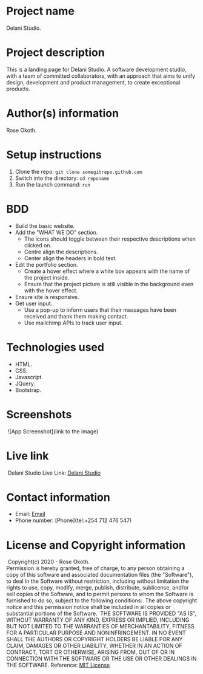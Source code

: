 # Project name

Delani Studio.
​
# Project description

This is a landing page for Delani Studio. A software development studio, with a team of committed collaborators, with an approach that aims to unify design, development and product management, to create exceptional products. 
​
# Author(s) information

Rose Okoth.
​
# Setup instructions
1. Clone the repo:
    `git clone somegitrepo.github.com`
​
1. Switch into the directory:
    `cd reponame`
​
1. Run the launch command:
    `run`
​
# BDD
* Build the basic website.
* Add the "WHAT WE DO" section.
    - The icons should toggle between their respective descriptions when clicked on.
    - Centre align the descriptions.
    - Center align the headers in bold text.
* Edit the portfolio section.
    - Create a hover effect where a white box appears with the name of the project inside.
    - Ensure that the project picture is still visible in the background even with the hover effect.
* Ensure site is responsive.
* Get user input.
    - Use a pop-up to inform users that their messages have been received and thank them making contact.
    - Use mailchimp APIs to track user input.
​
# Technologies used
* HTML.
* CSS.
* Javascript.
* JQuery.
* Bootstrap.
​
# Screenshots
​
![App Screenshot](link to the image)
​
# Live link
​
Delani Studio Live Link: [Delani Studio](https://username.github.io/reponame)
​
# Contact information

* Email: [Email](mailto:okoth.rose0@gmail.com)
* Phone number: [Phone](tel:+254 712 476 547)
​
# License and Copyright information
​
Copyright(c) 2020 - Rose Okoth.  
​
Permission is hereby granted, free of charge, to any person obtaining a copy of this software and associated documentation files (the "Software"), to deal in the Software without restriction, including without limitation the rights to use, copy, modify, merge, publish, distribute, sublicense, and/or sell copies of the Software, and to permit persons to whom the Software is furnished to do so, subject to the following conditions:
​
The above copyright notice and this permission notice shall be included in all copies or substantial portions of the Software.
​
THE SOFTWARE IS PROVIDED "AS IS", WITHOUT WARRANTY OF ANY KIND, EXPRESS OR IMPLIED, INCLUDING BUT NOT LIMITED TO THE WARRANTIES OF MERCHANTABILITY, FITNESS FOR A PARTICULAR PURPOSE AND NONINFRINGEMENT. IN NO EVENT SHALL THE AUTHORS OR COPYRIGHT HOLDERS BE LIABLE FOR ANY CLAIM, DAMAGES OR OTHER LIABILITY, WHETHER IN AN ACTION OF CONTRACT, TORT OR OTHERWISE, ARISING FROM, OUT OF OR IN CONNECTION WITH THE SOFTWARE OR THE USE OR OTHER DEALINGS IN THE SOFTWARE.
​
Reference: [MIT License](https://opensource.org/licenses/MIT)
